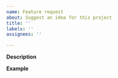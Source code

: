 ```yaml
---
name: Feature request
about: Suggest an idea for this project
title: ''
labels: ''
assignees: ''

---
```


**Description**  
<!-- A clear and concise description of the new feature. -->

**Example**  
<!-- A simple example of the new feature (include PHP code, Annotation config, etc.)
     If it changes an existing feature, include a simple before/after comparison. -->
